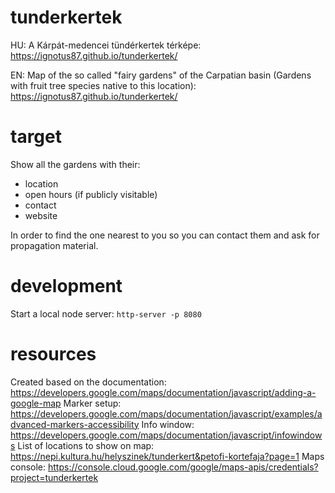 # tunderkertek

HU: A Kárpát-medencei tündérkertek térképe: https://ignotus87.github.io/tunderkertek/

EN: Map of the so called "fairy gardens" of the Carpatian basin (Gardens with fruit tree species native to this location): https://ignotus87.github.io/tunderkertek/

# target

Show all the gardens with their:
- location
- open hours (if publicly visitable)
- contact
- website

In order to find the one nearest to you so you can contact them and ask for propagation material.

# development

Start a local node server: `http-server -p 8080`

# resources

Created based on the documentation: https://developers.google.com/maps/documentation/javascript/adding-a-google-map
Marker setup: https://developers.google.com/maps/documentation/javascript/examples/advanced-markers-accessibility
Info window: https://developers.google.com/maps/documentation/javascript/infowindows
List of locations to show on map: https://nepi.kultura.hu/helyszinek/tunderkert&petofi-kortefaja?page=1
Maps console: https://console.cloud.google.com/google/maps-apis/credentials?project=tunderkertek